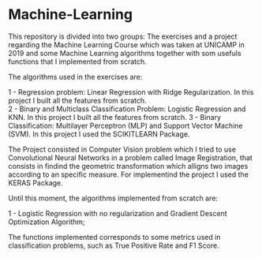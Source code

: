 # Machine-Learning
This repository is divided into two groups: The exercises and a project regarding the Machine Learning Course which was taken at UNICAMP in 2019 and some Machine Learning algorithms together with som usefuls functions that I implemented from scratch.

The algorithms used in the exercises are:

1 - Regression problem: Linear Regression with Ridge Regularization. In this project I built all the features from scratch.  
2 - Binary and Multiclass Classification Problem: Logistic Regression and KNN. In this project I built all the features from scratch.
3 - Binary Classification: Multilayer Perceptron (MLP) and Support Vector Machine (SVM). In this project I used the SCIKITLEARN Package.

The Project consisted in Computer Vision problem which I tried to use Convolutional Neural Networks in a problem called Image Registration, that consists in findind the geometric transformation which alligns two images according to an specific measure. For implementind the project I used the KERAS Package.

Until this moment, the algorithms implemented from scratch are:

1 - Logistic Regression with no regularization and Gradient Descent Optimization Algorithm;

The functions implemented corresponds to some metrics used in classification problems, such as True Positive Rate and F1 Score.
